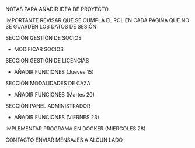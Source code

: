 NOTAS PARA AÑADIR IDEA DE PROYECTO 

IMPORTANTE REVISAR QUE SE CUMPLA EL ROL EN CADA PÁGINA QUE NO SE GUARDEN LOS DATOS DE SESIÓN 

SECCIÓN GESTIÓN DE SOCIOS 

- MODIFICAR SOCIOS

SECCION GESTIÓN DE LICENCIAS

  - AÑADIR FUNCIONES     (Jueves 15)

SECCIÓN MODALIDADES DE CAZA

  - AÑADIR FUNCIONES  (Martes 20)

SECCIÓN PANEL ADMINISTRADOR

  - AÑADIR FUNCIONES   (VIERNES 23)

IMPLEMENTAR PROGRAMA EN DOCKER (MIERCOLES 28)

CONTACTO ENVIAR MENSAJES A ALGÚN LADO

